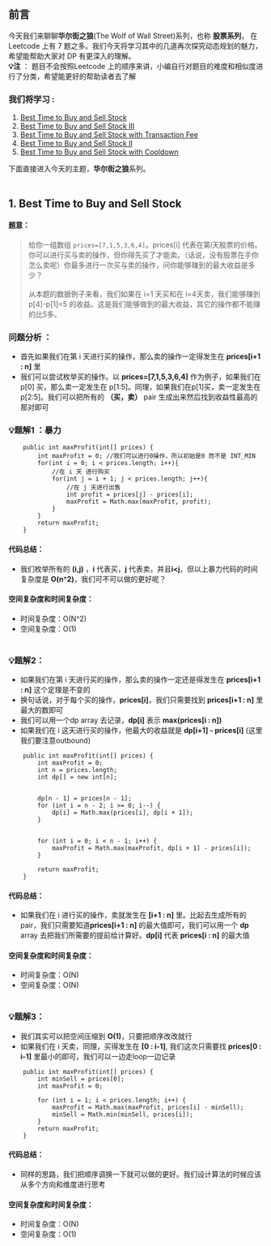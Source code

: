 



## 前言

今天我们来聊聊**华尔街之狼**(The Wolf of Wall Street)系列，也称 **股票系列**， 在 Leetcode 上有 7 题之多。我们今天将学习其中的几道再次探究动态规划的魅力，希望能帮助大家对 DP 有更深入的理解。
<br/>
**:bulb:注** ： 题目不会按照Leetcode 上的顺序来讲，小编自行对题目的难度和相似度进行了分类，希望能更好的帮助读者去了解

### 我们将学习 : 

 1. [Best Time to Buy and Sell Stock](https://leetcode.com/problems/best-time-to-buy-and-sell-stock)
 2. [  Best Time to Buy and Sell Stock III](https://leetcode.com/problems/best-time-to-buy-and-sell-stock-iii)
 3. [  Best Time to Buy and Sell Stock with Transaction Fee](https://leetcode.com/problems/best-time-to-buy-and-sell-stock-with-transaction-fee)
 4. [Best Time to Buy and Sell Stock II](https://leetcode.com/problems/best-time-to-buy-and-sell-stock-ii)
 5. [Best Time to Buy and Sell Stock with Cooldown](https://leetcode.com/problems/best-time-to-buy-and-sell-stock-with-cooldown)

下面直接进入今天的主题，**华尔街之狼**系列。<br/><br/>



## 1. Best Time to Buy and Sell Stock

#### 题意：

>给你一组数组 ``prices=[7,1,5,3,6,4]``。prices[i] 代表在第i天股票的价格。你可以进行买与卖的操作，但你得先买了才能卖。（话说，没有股票在手你怎么卖呢）你最多进行一次买与卖的操作，问你能够赚到的最大收益是多少？<br/><br/>
>从本题的数据例子来看，我们如果在 i=1 天买和在 i=4天卖，我们能够赚到 p[4]-p[1]=5 的收益。这是我们能够做到的最大收益，其它的操作都不能赚的比5多。




### 问题分析 ： 

 - 首先如果我们在第 i 天进行买的操作，那么卖的操作一定得发生在 **prices[i+1 : n]** 里
 - 我们可以尝试枚举买的操作。以 **prices=[7,1,5,3,6,4]** 作为例子，如果我们在p[0] 买，那么卖一定发生在 p[1:5]。同理，如果我们在p[1]买，卖一定发生在p[2:5]。我们可以把所有的 **（买，卖）**  pair 生成出来然后找到收益性最高的那对即可

### :bulb:题解1 ：暴力
```
    public int maxProfit(int[] prices) {
        int maxProfit = 0; //我们可以进行0操作，所以初始是0 而不是 INT_MIN
        for(int i = 0; i < prices.length; i++){
            //在 i 天 进行购买
            for(int j = i + 1; j < prices.length; j++){
                //在 j 天进行出售
                int profit = prices[j] - prices[i];
                maxProfit = Math.max(maxProfit, profit);
            }
        }
        return maxProfit;
    }
```
#### 代码总结：

 - 我们枚举所有的 **(i,j)** ，**i** 代表买，**j** 代表卖，并且**i<j**，但以上暴力代码的时间复杂度是 **O(n^2)**，我们可不可以做的更好呢？

#### 空间复杂度和时间复杂度：
  - 时间复杂度：O(N^2) 
  - 空间复杂度：O(1)
<br/><br/>

### :bulb:题解2：

 - 如果我们在第 i 天进行买的操作，那么卖的操作一定还是得发生在 **prices[i+1 : n]** 这个定理是不变的
 - 换句话说，对于每个买的操作，**prices[i]**，我们只需要找到 **prices[i+1 : n]** 里最大的数即可
 - 我们可以用一个dp array 去记录，**dp[i]** 表示 **max(prices[i : n])** 
 - 如果我们在 i 这天进行买的操作，他最大的收益就是 **dp[i+1] - prices[i]** (这里我们要注意outbound)
```
    public int maxProfit(int[] prices) {
        int maxProfit = 0;
        int n = prices.length;
        int dp[] = new int[n]; 


        dp[n - 1] = prices[n - 1];
        for (int i = n - 2; i >= 0; i--) {
            dp[i] = Math.max(prices[i], dp[i + 1]);
        }
        

        for (int i = 0; i < n - 1; i++) {
            maxProfit = Math.max(maxProfit, dp[i + 1] - prices[i]);
        }

        return maxProfit;
    }
```

#### 代码总结：

 - 如果我们在 i 进行买的操作，卖就发生在  **[i+1 : n]** 里。比起去生成所有的pair，我们只需要知道**prices[i+1 : n]** 的最大值即可，我们可以用一个 **dp** array 去把我们所需要的提前给计算好。**dp[i]** 代表 **prices[i : n]** 的最大值

#### 空间复杂度和时间复杂度：
  - 时间复杂度：O(N) 
  - 空间复杂度：O(N)
<br/><br/>

### :bulb:题解3：

 - 我们其实可以把空间压缩到 **O(1)**，只要把顺序改改就行
 - 如果我们在 i 天卖，同理，买得发生在 **[0 : i-1]**, 我们这次只需要找  **prices[0 : i-1]** 里最小的即可，我们可以一边走loop一边记录

```
    public int maxProfit(int[] prices) {
        int minSell = prices[0];
        int maxProfit = 0;

        for (int i = 1; i < prices.length; i++) {
            maxProfit = Math.max(maxProfit, prices[i] - minSell);
            minSell = Math.min(minSell, prices[i]);
        }
        return maxProfit;
    }
   ```
#### 代码总结：

 - 同样的思路，我们把顺序调换一下就可以做的更好。我们设计算法的时候应该从多个方向和维度进行思考

#### 空间复杂度和时间复杂度：
  - 时间复杂度：O(N) 
  - 空间复杂度：O(1)
<br/><br/>
